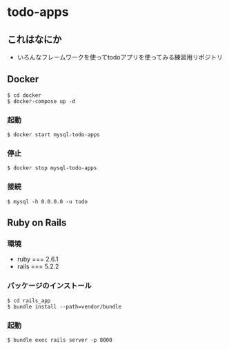 # todo-apps
## これはなにか
- いろんなフレームワークを使ってtodoアプリを使ってみる練習用リポジトリ

## Docker
```
$ cd docker
$ docker-compose up -d
```

### 起動
```
$ docker start mysql-todo-apps
```

### 停止
```
$ docker stop mysql-todo-apps
```

### 接続
```
$ mysql -h 0.0.0.0 -u todo
```

## Ruby on Rails
### 環境
- ruby === 2.6.1
- rails === 5.2.2

### パッケージのインストール
```
$ cd rails_app
$ bundle install --path=vendor/bundle
```

### 起動
```
$ bundle exec rails server -p 8000
```
